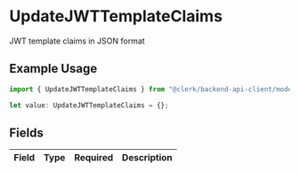 # UpdateJWTTemplateClaims

JWT template claims in JSON format

## Example Usage

```typescript
import { UpdateJWTTemplateClaims } from "@clerk/backend-api-client/models/operations";

let value: UpdateJWTTemplateClaims = {};
```

## Fields

| Field       | Type        | Required    | Description |
| ----------- | ----------- | ----------- | ----------- |